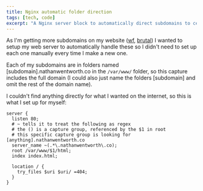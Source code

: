 ```yaml
---
title: Nginx automatic folder direction
tags: [tech, code]
excerpt: "A Nginx server block to automatically direct subdomains to certain folders."
---
```


As I'm getting more subdomains on my website ([wf](http://wf.nathanwentworth.co), [brutal](http://brutal.nathanwentworth.co)) I wanted to setup my web server to automatically handle these so I didn't need to set up each one manually every time I make a new one.

Each of my subdomains are in folders named [subdomain].nathanwentworth.co in the `/var/www/` folder, so this capture includes the full domain (I could also just name the folders [subdomain] and omit the rest of the domain name).

I couldn't find anything directly for what I wanted on the internet, so this is what I set up for myself:

    server {
      listen 80;
      # ~ tells it to treat the following as regex
      # the () is a capture group, referenced by the $1 in root
      # this specific capture group is looking for [anything].nathanwentworth.co
      server_name ~(.*\.nathanwentworth\.co);
      root /var/www/$1/html;
      index index.html;

      location / {
        try_files $uri $uri/ =404;  
      }
    }
